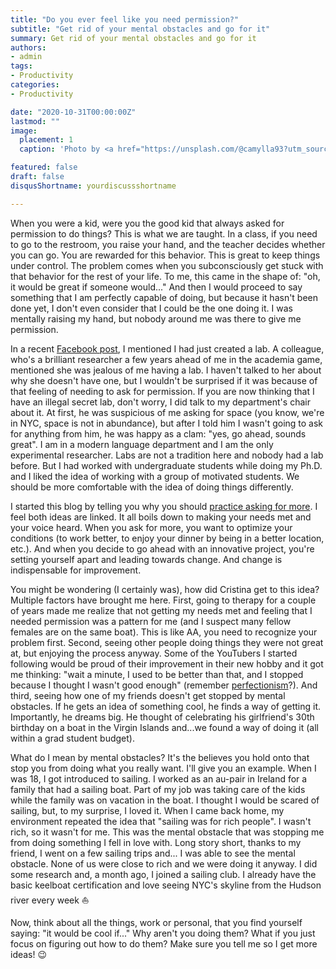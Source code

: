 ```yaml
---
title: "Do you ever feel like you need permission?"
subtitle: "Get rid of your mental obstacles and go for it"
summary: Get rid of your mental obstacles and go for it
authors:
- admin
tags:
- Productivity
categories:
- Productivity

date: "2020-10-31T00:00:00Z"
lastmod: ""
image:
  placement: 1
  caption: 'Photo by <a href="https://unsplash.com/@camylla93?utm_source=unsplash&utm_medium=referral&utm_content=creditCopyText">Camylla Battani</a> on <a href="https://unsplash.com/s/photos/raise-hand?utm_source=unsplash&utm_medium=referral&utm_content=creditCopyText">Unsplash</a>'

featured: false
draft: false
disqusShortname: yourdiscussshortname

---
```



  

When you were a kid, were you the good kid that always asked for permission to do things? This is what we are taught. In a class, if you need to go to the restroom, you raise your hand, and the teacher decides whether you can go. You are rewarded for this behavior. This is great to keep things under control. The problem comes when you subconsciously get stuck with that behavior for the rest of your life. To me, this came in the shape of: "oh, it would be great if someone would..." And then I would proceed to say something that I am perfectly capable of doing, but because it hasn't been done yet, I don't even consider that I could be the one doing it. I was mentally raising my hand, but nobody around me was there to give me permission. 

In a recent [Facebook post](https://www.facebook.com/crislozanoa/photos/a.120376363619073/122735960049780/), I mentioned I had just created a lab. A colleague, who's a brilliant researcher a few years ahead of me in the academia game, mentioned she was jealous of me having a lab. I haven't talked to her about why she doesn't have one, but I wouldn't be surprised if it was because of that feeling of needing to ask for permission. If you are now thinking that I have an illegal secret lab, don't worry, I did talk to my department's chair about it. At first, he was suspicious of me asking for space (you know, we're in NYC, space is not in abundance), but after I told him I wasn't going to ask for anything from him, he was happy as a clam: "yes, go ahead, sounds great". I am in a modern language department and I am the only experimental researcher. Labs are not a tradition here and nobody had a lab before. But I had worked with undergraduate students while doing my Ph.D. and I liked the idea of working with a group of motivated students. We should be more comfortable with the idea of doing things differently.

I started this blog by telling you why you should [practice asking for more](https://crislozano.me/post/ask-for-more/). I feel both ideas are linked. It all boils down to making your needs met and your voice heard. When you ask for more, you want to optimize your conditions (to work better, to enjoy your dinner by being in a better location, etc.). And when you decide to go ahead with an innovative project, you're setting yourself apart and leading towards change. And change is indispensable for improvement. 

You might be wondering (I certainly was), how did Cristina get to this idea? Multiple factors have brought me here. First, going to therapy for a couple of years made me realize that not getting my needs met and feeling that I needed permission was a pattern for me (and I suspect many fellow females are on the same boat). This is like AA, you need to recognize your problem first. Second, seeing other people doing things they were not great at, but  enjoying the process anyway. Some of the YouTubers I started following would be proud of their improvement in their new hobby and it got me thinking: "wait a minute, I used to be better than that, and I stopped because I thought I wasn't good enough" (remember [perfectionism](https://crislozano.me/post/perfectionism/)?). And third, seeing how one of my friends doesn't get stopped by mental obstacles. If he gets an idea of something cool, he finds a way of getting it. Importantly, he dreams big. He thought of celebrating his girlfriend's 30th birthday on a boat in the Virgin Islands and...we found a way of doing it (all within a grad student budget). 

What do I mean by mental obstacles? It's the believes you hold onto that stop you from doing what you really want. I'll give you an example. When I was 18, I got introduced to sailing. I worked as an au-pair in Ireland for a family that had a sailing boat. Part of my job was taking care of the kids while the family was on vacation in the boat. I thought I would be scared of sailing, but, to my surprise, I loved it. When I came back home, my environment repeated the idea that "sailing was for rich people". I wasn't rich, so it wasn't for me. This was the mental obstacle that was stopping me from doing something I fell in love with. Long story short, thanks to my friend, I went on a few sailing trips and... I was able to see the mental obstacle. None of us were close to rich and we were doing it anyway. I did some research and, a month ago, I joined a sailing club. I already have the basic keelboat certification and love seeing NYC's skyline from the Hudson river every week ⛵

Now, think about all the things, work or personal, that you find yourself saying: "it would be cool if..." Why aren't you doing them? What if you just focus on figuring out how to do them? Make sure you tell me so I get more ideas! 😉
